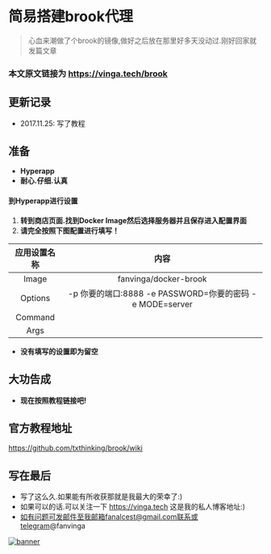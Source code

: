 # 简易搭建brook代理

> 心血来潮做了个brook的镜像,做好之后放在那里好多天没动过.刚好回家就发篇文章

### 本文原文链接为 https://vinga.tech/brook 

## 更新记录

* 2017.11.25: 写了教程

## 准备

* **Hyperapp**
* **耐心.仔细.认真**

#### 到Hyperapp进行设置

1. **转到商店页面.找到Docker Image然后选择服务器并且保存进入配置界面**
2. **请完全按照下图配置进行填写！**


| 应用设置名称  |                    内容                    |
| :-----: | :--------------------------------------: |
|  Image  |          fanvinga/docker-brook           |
| Options | -p 你要的端口:8888 -e PASSWORD=你要的密码 -e MODE=server |
| Command |                                          |
|  Args   |                                          |

* **没有填写的设置即为留空**
## 大功告成

* **现在按照教程链接吧!**

## 官方教程地址

https://github.com/txthinking/brook/wiki

## 写在最后

* 写了这么久.如果能有所收获那就是我最大的荣幸了:)
* 如果可以的话.可以关注一下 https://vinga.tech 这是我的私人博客地址:)
* 如有问题可发邮件至我邮箱fanalcest@gmail.com联系或telegram@fanvinga

<a href="https://vinga.tech"><img src="https://d.unlimit.fun/design/banner.png" alt="banner" target="_blank"></a>
